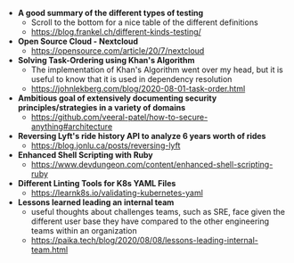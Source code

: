 - **A good summary of the different types of testing**
  - Scroll to the bottom for a nice table of the different definitions
  - https://blog.frankel.ch/different-kinds-testing/
- **Open Source Cloud - Nextcloud**
  - https://opensource.com/article/20/7/nextcloud
- **Solving Task-Ordering using Khan's Algorithm**
  - The implementation of Khan's Algorithm went over my head, but it is useful to know that it is used in dependency resolution
  - https://johnlekberg.com/blog/2020-08-01-task-order.html
- **Ambitious goal of extensively documenting security principles/strategies in a variety of domains**
  - https://github.com/veeral-patel/how-to-secure-anything#architecture
- **Reversing Lyft's ride history API to analyze 6 years worth of rides**
  - https://blog.jonlu.ca/posts/reversing-lyft
- **Enhanced Shell Scripting with Ruby**
  - https://www.devdungeon.com/content/enhanced-shell-scripting-ruby
- **Different Linting Tools for K8s YAML Files**
  - https://learnk8s.io/validating-kubernetes-yaml
- **Lessons learned leading an internal team**
  - useful thoughts about challenges teams, such as SRE, face given the different user base they have compared to the other engineering teams within an organization
  - https://paika.tech/blog/2020/08/08/lessons-leading-internal-team.html
